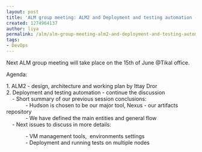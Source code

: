```yaml
---
layout: post
title: 'ALM group meeting: ALM2 and Deployment and testing automation - cont.'
created: 1274964137
author: liya
permalink: /alm/alm-group-meeting-alm2-and-deployment-and-testing-automation-cont
tags:
- DevOps
---
```

<p>Next ALM group meeting will take place on the 15th of June @Tikal office.</p>
<p>Agenda:</p>
<p>1. ALM2 - design, architecture and working plan by Ittay Dror<br />
2.  Deployment and testing automation - continue the discussion<br />
&nbsp;&nbsp;&nbsp; - Short  summary of our previous session conclusions:<br />
&nbsp;&nbsp;&nbsp;&nbsp;&nbsp;&nbsp;&nbsp;&nbsp;&nbsp;&nbsp;&nbsp;&nbsp; - Hudson is chosen to be our major tool, Nexus - our artifacts repository<br />
&nbsp;&nbsp;&nbsp;&nbsp;&nbsp;&nbsp;&nbsp;&nbsp;&nbsp;&nbsp;&nbsp;&nbsp; - We have defined the main entities and general flow<br />
&nbsp;&nbsp;&nbsp; - Next issues to discuss in more details:</p>
<p>&nbsp;&nbsp;&nbsp;&nbsp;&nbsp;&nbsp;&nbsp;&nbsp;&nbsp;&nbsp;&nbsp;&nbsp; - VM management tools,&nbsp; environments settings<br />
&nbsp;&nbsp;&nbsp;&nbsp;&nbsp;&nbsp;&nbsp;&nbsp;&nbsp;&nbsp;&nbsp;&nbsp; - Deployment and running tests on multiple nodes</p>

